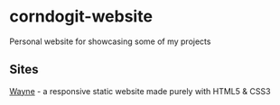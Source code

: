 # corndogit-website
Personal website for showcasing some of my projects

## Sites  
[Wayne](https://corndogit.github.io/corndogit-website/wayne/) - a responsive static website made purely with HTML5 & CSS3

